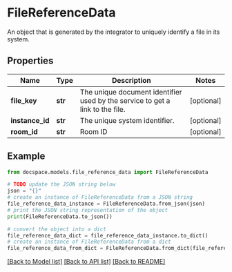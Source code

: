 # FileReferenceData

An object that is generated by the integrator to uniquely identify a file in its system.

## Properties

Name | Type | Description | Notes
------------ | ------------- | ------------- | -------------
**file_key** | **str** | The unique document identifier used by the service to get a link to the file. | [optional] 
**instance_id** | **str** | The unique system identifier. | [optional] 
**room_id** | **str** | Room ID | [optional] 

## Example

```python
from docspace.models.file_reference_data import FileReferenceData

# TODO update the JSON string below
json = "{}"
# create an instance of FileReferenceData from a JSON string
file_reference_data_instance = FileReferenceData.from_json(json)
# print the JSON string representation of the object
print(FileReferenceData.to_json())

# convert the object into a dict
file_reference_data_dict = file_reference_data_instance.to_dict()
# create an instance of FileReferenceData from a dict
file_reference_data_from_dict = FileReferenceData.from_dict(file_reference_data_dict)
```
[[Back to Model list]](../README.md#documentation-for-models) [[Back to API list]](../README.md#documentation-for-api-endpoints) [[Back to README]](../README.md)


